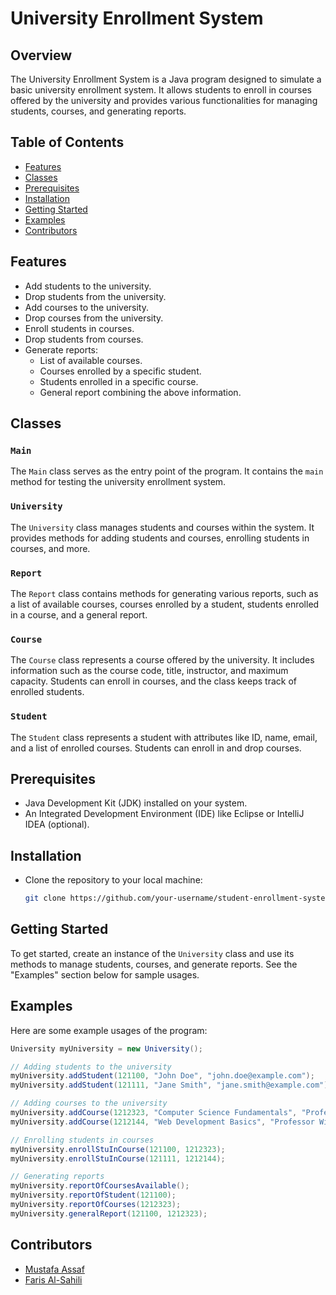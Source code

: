 
# University Enrollment System

## Overview

The University Enrollment System is a Java program designed to simulate a basic university enrollment system. It allows students to enroll in courses offered by the university and provides various functionalities for managing students, courses, and generating reports.

## Table of Contents

- [Features](#features)
- [Classes](#classes)
- [Prerequisites](#prerequisites)
- [Installation](#installation)
- [Getting Started](#getting-started)
- [Examples](#examples)
- [Contributors](#contributors)

## Features

- Add students to the university.
- Drop students from the university.
- Add courses to the university.
- Drop courses from the university.
- Enroll students in courses.
- Drop students from courses.
- Generate reports:
  - List of available courses.
  - Courses enrolled by a specific student.
  - Students enrolled in a specific course.
  - General report combining the above information.

## Classes

### `Main`

The `Main` class serves as the entry point of the program. It contains the `main` method for testing the university enrollment system.

### `University`

The `University` class manages students and courses within the system. It provides methods for adding students and courses, enrolling students in courses, and more.

### `Report`

The `Report` class contains methods for generating various reports, such as a list of available courses, courses enrolled by a student, students enrolled in a course, and a general report.

### `Course`

The `Course` class represents a course offered by the university. It includes information such as the course code, title, instructor, and maximum capacity. Students can enroll in courses, and the class keeps track of enrolled students.

### `Student`

The `Student` class represents a student with attributes like ID, name, email, and a list of enrolled courses. Students can enroll in and drop courses.

## Prerequisites

- Java Development Kit (JDK) installed on your system.
- An Integrated Development Environment (IDE) like Eclipse or IntelliJ IDEA (optional).

## Installation

- Clone the repository to your local machine:

   ```bash
   git clone https://github.com/your-username/student-enrollment-system.git
   ```


## Getting Started

To get started, create an instance of the `University` class and use its methods to manage students, courses, and generate reports. See the "Examples" section below for sample usages.

## Examples

Here are some example usages of the program:

```java
University myUniversity = new University();

// Adding students to the university
myUniversity.addStudent(121100, "John Doe", "john.doe@example.com");
myUniversity.addStudent(121111, "Jane Smith", "jane.smith@example.com");

// Adding courses to the university
myUniversity.addCourse(1212323, "Computer Science Fundamentals", "Professor Johnson", 2);
myUniversity.addCourse(1212144, "Web Development Basics", "Professor Williams", 3);

// Enrolling students in courses
myUniversity.enrollStuInCourse(121100, 1212323);
myUniversity.enrollStuInCourse(121111, 1212144);

// Generating reports
myUniversity.reportOfCoursesAvailable();
myUniversity.reportOfStudent(121100);
myUniversity.reportOfCourses(1212323);
myUniversity.generalReport(121100, 1212323);
```

## Contributors

- [Mustafa Assaf](https://github.com/mkassaf)
- [Faris Al-Sahili](https://github.com/fasahili)
  
